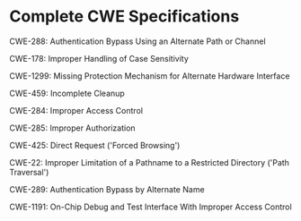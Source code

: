 

# Complete CWE Specifications

CWE-288: Authentication Bypass Using an Alternate Path or Channel

CWE-178: Improper Handling of Case Sensitivity

CWE-1299: Missing Protection Mechanism for Alternate Hardware Interface

CWE-459: Incomplete Cleanup

CWE-284: Improper Access Control

CWE-285: Improper Authorization

CWE-425: Direct Request ('Forced Browsing')

CWE-22: Improper Limitation of a Pathname to a Restricted Directory ('Path Traversal')

CWE-289: Authentication Bypass by Alternate Name

CWE-1191: On-Chip Debug and Test Interface With Improper Access Control